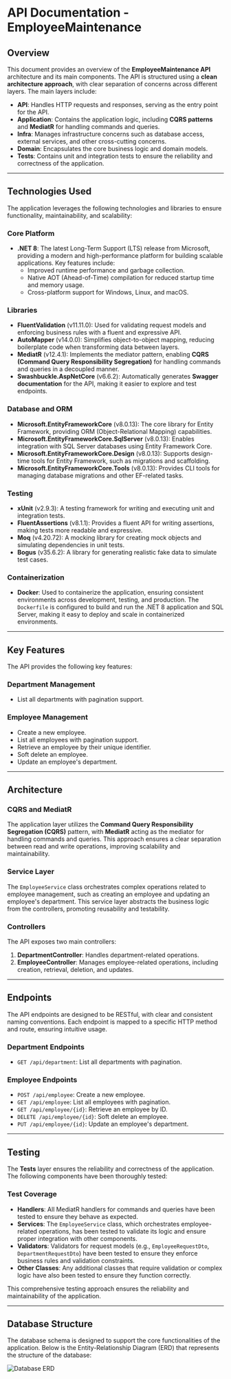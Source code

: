 # API Documentation - EmployeeMaintenance

## Overview

This document provides an overview of the **EmployeeMaintenance API** architecture and its main components. The API is structured using a **clean architecture approach**, with clear separation of concerns across different layers. The main layers include:

- **API**: Handles HTTP requests and responses, serving as the entry point for the API.
- **Application**: Contains the application logic, including **CQRS patterns** and **MediatR** for handling commands and queries.
- **Infra**: Manages infrastructure concerns such as database access, external services, and other cross-cutting concerns.
- **Domain**: Encapsulates the core business logic and domain models.
- **Tests**: Contains unit and integration tests to ensure the reliability and correctness of the application.

---

## Technologies Used

The application leverages the following technologies and libraries to ensure functionality, maintainability, and scalability:

### Core Platform
- **.NET 8**: The latest Long-Term Support (LTS) release from Microsoft, providing a modern and high-performance platform for building scalable applications. Key features include:
  - Improved runtime performance and garbage collection.
  - Native AOT (Ahead-of-Time) compilation for reduced startup time and memory usage.
  - Cross-platform support for Windows, Linux, and macOS.

### Libraries
- **FluentValidation** (v11.11.0): Used for validating request models and enforcing business rules with a fluent and expressive API.
- **AutoMapper** (v14.0.0): Simplifies object-to-object mapping, reducing boilerplate code when transforming data between layers.
- **MediatR** (v12.4.1): Implements the mediator pattern, enabling **CQRS (Command Query Responsibility Segregation)** for handling commands and queries in a decoupled manner.
- **Swashbuckle.AspNetCore** (v6.6.2): Automatically generates **Swagger documentation** for the API, making it easier to explore and test endpoints.

### Database and ORM
- **Microsoft.EntityFrameworkCore** (v8.0.13): The core library for Entity Framework, providing ORM (Object-Relational Mapping) capabilities.
- **Microsoft.EntityFrameworkCore.SqlServer** (v8.0.13): Enables integration with SQL Server databases using Entity Framework Core.
- **Microsoft.EntityFrameworkCore.Design** (v8.0.13): Supports design-time tools for Entity Framework, such as migrations and scaffolding.
- **Microsoft.EntityFrameworkCore.Tools** (v8.0.13): Provides CLI tools for managing database migrations and other EF-related tasks.

### Testing
- **xUnit** (v2.9.3): A testing framework for writing and executing unit and integration tests.
- **FluentAssertions** (v8.1.1): Provides a fluent API for writing assertions, making tests more readable and expressive.
- **Moq** (v4.20.72): A mocking library for creating mock objects and simulating dependencies in unit tests.
- **Bogus** (v35.6.2): A library for generating realistic fake data to simulate test cases.

### Containerization
- **Docker**: Used to containerize the application, ensuring consistent environments across development, testing, and production. The `Dockerfile` is configured to build and run the .NET 8 application and SQL Server, making it easy to deploy and scale in containerized environments.

---

## Key Features

The API provides the following key features:

### Department Management
- List all departments with pagination support.

### Employee Management
- Create a new employee.
- List all employees with pagination support.
- Retrieve an employee by their unique identifier.
- Soft delete an employee.
- Update an employee's department.

---

## Architecture

### CQRS and MediatR
The application layer utilizes the **Command Query Responsibility Segregation (CQRS)** pattern, with **MediatR** acting as the mediator for handling commands and queries. This approach ensures a clear separation between read and write operations, improving scalability and maintainability.

### Service Layer
The `EmployeeService` class orchestrates complex operations related to employee management, such as creating an employee and updating an employee's department. This service layer abstracts the business logic from the controllers, promoting reusability and testability.

### Controllers
The API exposes two main controllers:

1. **DepartmentController**: Handles department-related operations.
2. **EmployeeController**: Manages employee-related operations, including creation, retrieval, deletion, and updates.

---

## Endpoints

The API endpoints are designed to be RESTful, with clear and consistent naming conventions. Each endpoint is mapped to a specific HTTP method and route, ensuring intuitive usage.

### Department Endpoints
- `GET /api/department`: List all departments with pagination.

### Employee Endpoints
- `POST /api/employee`: Create a new employee.
- `GET /api/employee`: List all employees with pagination.
- `GET /api/employee/{id}`: Retrieve an employee by ID.
- `DELETE /api/employee/{id}`: Soft delete an employee.
- `PUT /api/employee/{id}`: Update an employee's department.

---

## Testing

The **Tests** layer ensures the reliability and correctness of the application. The following components have been thoroughly tested:

### Test Coverage
- **Handlers**: All MediatR handlers for commands and queries have been tested to ensure they behave as expected.
- **Services**: The `EmployeeService` class, which orchestrates employee-related operations, has been tested to validate its logic and ensure proper integration with other components.
- **Validators**: Validators for request models (e.g., `EmployeeRequestDto`, `DepartmentRequestDto`) have been tested to ensure they enforce business rules and validation constraints.
- **Other Classes**: Any additional classes that require validation or complex logic have also been tested to ensure they function correctly.

This comprehensive testing approach ensures the reliability and maintainability of the application.

---

## Database Structure

The database schema is designed to support the core functionalities of the application. Below is the Entity-Relationship Diagram (ERD) that represents the structure of the database:

![Database ERD](https://i.imgur.com/w9nCDrK.jpeg)
